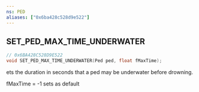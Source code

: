 ```yaml
---
ns: PED
aliases: ["0x6ba428c528d9e522"]
---
```

## SET_PED_MAX_TIME_UNDERWATER

```c
// 0x6BA428C528D9E522
void SET_PED_MAX_TIME_UNDERWATER(Ped ped, float fMaxTime);
```

ets the duration in seconds that a ped may be underwater before drowning.

fMaxTime = -1 sets as default

